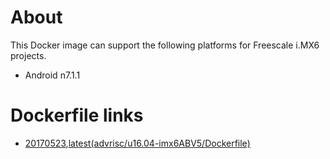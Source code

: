 # About
This Docker image can support the following platforms for Freescale i.MX6 projects.

- Android n7.1.1

# Dockerfile links
- [20170523](https://github.com/ADVANTECH-Corp/docker-images/blob/20170523/advrisc/u16.04-imx6ABV5/Dockerfile),[latest(advrisc/u16.04-imx6ABV5/Dockerfile)](https://github.com/ADVANTECH-Corp/docker-images/blob/u16.04-imx6ABV5/advrisc/u16.04-imx6ABV5/Dockerfile)


